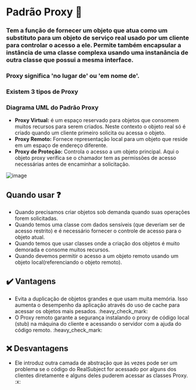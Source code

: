 # Padrão Proxy :leaves:

<h3>Tem a função de fornecer um objeto que atua como um substituto para um objeto de serviço real usado
por um cliente para controlar o acesso a ele. Permite também encapsular a instância de uma classe complexa
usando uma instanância de outra classe que possui a mesma interface.</h3>

<h3>Proxy significa 'no lugar de' ou 'em nome de'.</h3>

<h3>Existem 3 tipos de Proxy</h3>

<h3>Diagrama UML do Padrão Proxy </h3>
<ul>
    <li>
        <b>Proxy Virtual:</b> é um espaço reservado para objetos que consomem muitos recursos para serem criados.
        Neste contexto o objeto real só é criado quando um cliente primeiro solicita ou acessa o objeto.
    </li>
    <li>
        <b>Proxy Remoto:</b> Fornece representação local para um objeto que reside em um espaço de endereço diferente.
    </li>
    <li>
        <b>Proxy de Proteção:</b> Controla o acesso a um objeto principal. Aqui o objeto proxy verifica se o chamador tem as permissões de acesso necessárias antes de encaminhar a solicitação.
    </li>
</ul>

![image](https://www.dofactory.com/images/diagrams/net/proxy.gif)

## Quando usar :question: 

<ul>
    <li>Quando precisamos criar objetos sob demanda quando suas operações forem solicitadas.</li>
    <li>Quando temos uma classe com dados sensíveis (que deveriam ser de acesso restrito) e é
        necessário fornecer o controle de acesso para o objeto atual.
    </li>
    <li>Quando temos que usar  classes onde a criação dos objetos é muito demorada e consome muitos recursos.</li>
    <li>Quando devemos permitir o acesso a um objeto remoto usando um objeto local(referenciando o objeto remoto).</li>
</ul>

## :heavy_check_mark: Vantagens 

<ul>
    <li>Evita a duplicação de objetos grandes e que usam muita memória. Isso aumenta o desempenho da aplicação
        através do uso de cache para acessar os objetos mais pesados. :heavy_check_mark: 
    </li> 
    <li>O Proxy remoto garante a segurança instalando o proxy de código local (stub) na máquina do cliente
        e acessando o servidor com a ajuda do código remoto. :heavy_check_mark:</li> 
</ul>

## :x: Desvantagens

<ul>
    <li>Ele introduz outra camada de abstração que às vezes pode ser um problema se o código do RealSubject
        for acessado por alguns dos clientes diretamente e alguns deles puderem acessar as classes Proxy. :x:</li>
</ul>
